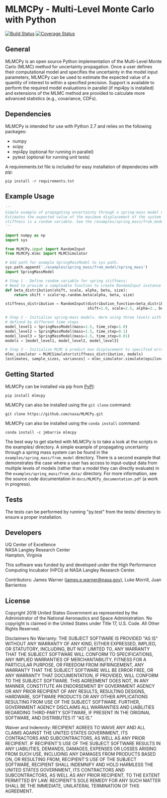 MLMCPy - **M**ulti-**L**evel **M**onte **C**arlo with **Py**thon
===================================================================

<a href='https://travis-ci.com/nasa/MLMCPy'><img src='https://travis-ci.com/nasa/MLMCPy.svg?branch=master' alt='Build Status' /></a> <a href='https://coveralls.io/github/lukemorrill/MLMCPy?branch=master'><img src='https://coveralls.io/repos/github/lukemorrill/MLMCPy/badge.svg?branch=master' alt='Coverage Status' /></a>

General
--------

MLMCPy is an open source Python implementation of the Multi-Level Monte Carlo (MLMC) method for uncertainty propagation. Once a user defines their computational model and specifies the uncertainty in the model input parameters, MLMCPy can be used to estimate the expected value of a quantity of interest to within a specified precision. Support is available to perform the required model evaluations in parallel (if mpi4py is installed) and extensions of the MLMC method are provided to calculate more advanced statistics (e.g., covariance, CDFs). 

Dependencies
--------------

MLMCPy is intended for use with Python 2.7 and relies on the following packages:

* numpy
* scipy
* mpi4py (optional for running in parallel)
* pytest (optional for running unit tests)

A requirements.txt file is included for easy installation of dependecies with pip:

```
pip install -r requirements.txt
```

Example Usage
---------------

```python
'''
Simple example of propagating uncertainty through a spring-mass model using MLMC. 
Estimates the expected value of the maximum displacement of the system when the spring 
stiffness is a random variable. See the /examples/spring_mass/from_model/ for more details.
'''

import numpy as np
import sys

from MLMCPy.input import RandomInput
from MLMCPy.mlmc import MLMCSimulator

# Add path for example SpringMassModel to sys path.
sys.path.append('./examples/spring_mass/from_model/spring_mass')
import SpringMassModel

# Step 1 - Define random variable for spring stiffness:
# Need to provide a sampleable function to create RandomInput instance in MLMCPy
def beta_distribution(shift, scale, alpha, beta, size):
    return shift + scale*np.random.beta(alpha, beta, size)

stiffness_distribution = RandomInput(distribution_function=beta_distribution,
                                     shift=1.0, scale=2.5, alpha=3., beta=2.)

# Step 2 - Initialize spring-mass models. Here using three levels with MLMC.
# defined by different time steps
model_level1 = SpringMassModel(mass=1.5, time_step=1.0)
model_level2 = SpringMassModel(mass=1.5, time_step=0.1)
model_level3 = SpringMassModel(mass=1.5, time_step=0.01)
models = [model_level1, model_level2, model_level3]

# Step 3 - Initialize MLMC & predict max displacement to specified error (0.1).
mlmc_simulator = MLMCSimulator(stiffness_distribution, models)
[estimates, sample_sizes, variances] = mlmc_simulator.simulate(epsilon=1e-1)

```

Getting Started
----------------
MLMCPy can be installed via pip from [PyPI](https://pypi.org/project/MLMCPy/):

```
pip install mlmcpy
```

MLMCPy can also be installed using the `git clone` command:

```
git clone https://github.com/nasa/MLMCPy.git
```

MLMCPy can also be installed using the `conda install` command:

```
conda install -c jmbarrie mlmcpy
```

The best way to get started with MLMCPy is to take a look at the scripts in the examples/ directory. A simple example of propagating uncertainty through a spring mass system can be found in the ``examples/spring_mass/from_model`` directory. There is a second example that demonstrates the case where a user has access to input-output data from multiple levels of models (rather than a model they can directly evaluate) in the ``examples/spring_mass/from_data/`` directory. For more information, see the source code documentation in ``docs/MLMCPy_documentation.pdf`` (a work in progress).

Tests
------
The tests can be performed by running "py.test" from the tests/ directory to ensure a proper installation.

Developers
-----------

UQ Center of Excellence <br />
NASA Langley Research Center <br /> 
Hampton, Virginia <br /> 

This software was funded by and developed under the High Performance Computing Incubator (HPCI) at NASA Langley Research Center. <br /> 

Contributors: James Warner (james.e.warner@nasa.gov), Luke Morrill, Juan Barrientos


License
--------

Copyright 2018 United States Government as represented by the Administrator of the National Aeronautics and Space Administration. No copyright is claimed in the United States under Title 17, U.S. Code. All Other Rights Reserved.
 
Disclaimers
No Warranty: THE SUBJECT SOFTWARE IS PROVIDED "AS IS" WITHOUT ANY WARRANTY OF ANY KIND, EITHER EXPRESSED, IMPLIED, OR STATUTORY, INCLUDING, BUT NOT LIMITED TO, ANY WARRANTY THAT THE SUBJECT SOFTWARE WILL CONFORM TO SPECIFICATIONS, ANY IMPLIED WARRANTIES OF MERCHANTABILITY, FITNESS FOR A PARTICULAR PURPOSE, OR FREEDOM FROM INFRINGEMENT, ANY WARRANTY THAT THE SUBJECT SOFTWARE WILL BE ERROR FREE, OR ANY WARRANTY THAT DOCUMENTATION, IF PROVIDED, WILL CONFORM TO THE SUBJECT SOFTWARE. THIS AGREEMENT DOES NOT, IN ANY MANNER, CONSTITUTE AN ENDORSEMENT BY GOVERNMENT AGENCY OR ANY PRIOR RECIPIENT OF ANY RESULTS, RESULTING DESIGNS, HARDWARE, SOFTWARE PRODUCTS OR ANY OTHER APPLICATIONS RESULTING FROM USE OF THE SUBJECT SOFTWARE.  FURTHER, GOVERNMENT AGENCY DISCLAIMS ALL WARRANTIES AND LIABILITIES REGARDING THIRD-PARTY SOFTWARE, IF PRESENT IN THE ORIGINAL SOFTWARE, AND DISTRIBUTES IT "AS IS." 

Waiver and Indemnity:  RECIPIENT AGREES TO WAIVE ANY AND ALL CLAIMS AGAINST THE UNITED STATES GOVERNMENT, ITS CONTRACTORS AND SUBCONTRACTORS, AS WELL AS ANY PRIOR RECIPIENT.  IF RECIPIENT'S USE OF THE SUBJECT SOFTWARE RESULTS IN ANY LIABILITIES, DEMANDS, DAMAGES, EXPENSES OR LOSSES ARISING FROM SUCH USE, INCLUDING ANY DAMAGES FROM PRODUCTS BASED ON, OR RESULTING FROM, RECIPIENT'S USE OF THE SUBJECT SOFTWARE, RECIPIENT SHALL INDEMNIFY AND HOLD HARMLESS THE UNITED STATES GOVERNMENT, ITS CONTRACTORS AND SUBCONTRACTORS, AS WELL AS ANY PRIOR RECIPIENT, TO THE EXTENT PERMITTED BY LAW.  RECIPIENT'S SOLE REMEDY FOR ANY SUCH MATTER SHALL BE THE IMMEDIATE, UNILATERAL TERMINATION OF THIS AGREEMENT.
 
